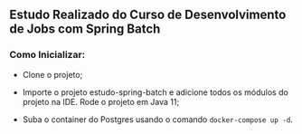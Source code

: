 ## Estudo Realizado do Curso de Desenvolvimento de Jobs com Spring Batch

### Como Inicializar: ###

- Clone o projeto;


- Importe o projeto estudo-spring-batch e adicione todos os módulos do projeto na IDE. Rode o projeto em Java 11;


- Suba o container do Postgres usando o comando ``docker-compose up -d``.
